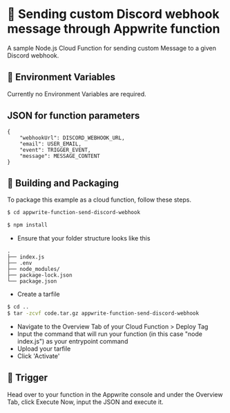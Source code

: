 # 📧 Sending custom Discord webhook message through Appwrite function

A sample Node.js Cloud Function for sending custom Message to a given Discord webhook.

## 📝 Environment Variables

Currently no Environment Variables are required.

## JSON for function parameters

```
{
    "webhookUrl": DISCORD_WEBHOOK_URL,
    "email": USER_EMAIL,
    "event": TRIGGER_EVENT,
    "message": MESSAGE_CONTENT
}
```

## 🚀 Building and Packaging

To package this example as a cloud function, follow these steps.

```bash
$ cd appwrite-function-send-discord-webhook

$ npm install
```

- Ensure that your folder structure looks like this

```
.
├── index.js
├── .env
├── node_modules/
├── package-lock.json
└── package.json
```

- Create a tarfile

```bash
$ cd ..
$ tar -zcvf code.tar.gz appwrite-function-send-discord-webhook
```

- Navigate to the Overview Tab of your Cloud Function > Deploy Tag
- Input the command that will run your function (in this case "node index.js") as your entrypoint command
- Upload your tarfile
- Click 'Activate'

## 🎯 Trigger

Head over to your function in the Appwrite console and under the Overview Tab, click Execute Now, input the JSON and execute it.
